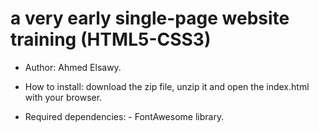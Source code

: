 # a very early single-page website training (HTML5-CSS3)


- Author: Ahmed Elsawy.

- How to install: download the zip file, unzip it and open the index.html with your browser.



- Required dependencies:  - FontAwesome library.
                          





